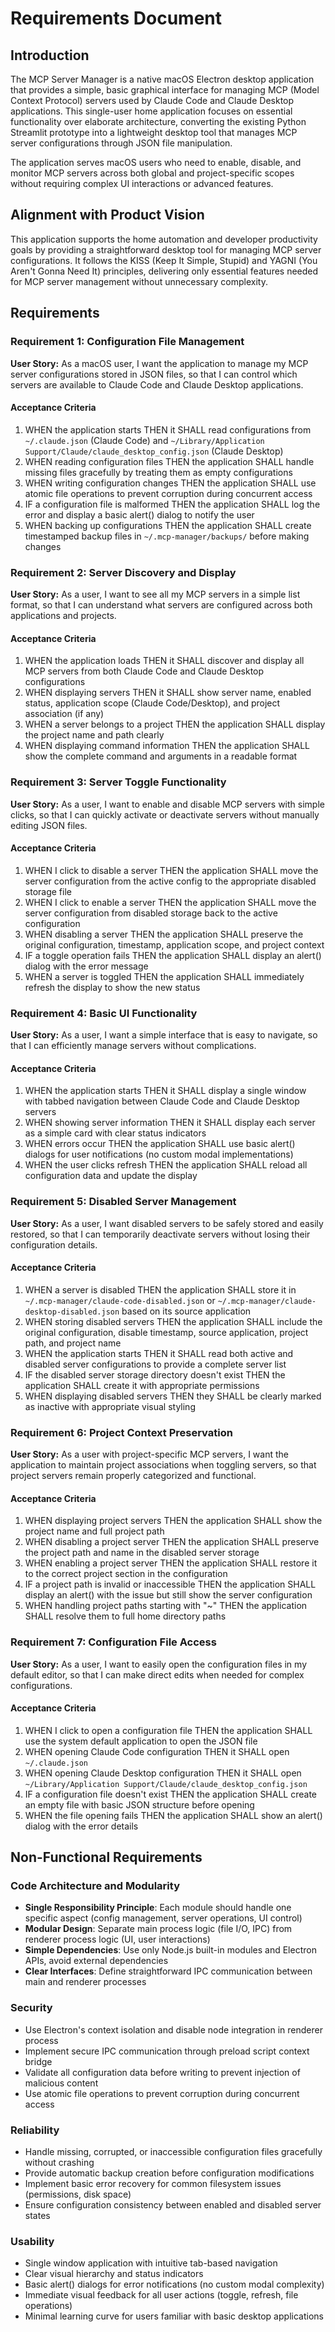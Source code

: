 # Requirements Document

## Introduction

The MCP Server Manager is a native macOS Electron desktop application that provides a simple, basic graphical interface for managing MCP (Model Context Protocol) servers used by Claude Code and Claude Desktop applications. This single-user home application focuses on essential functionality over elaborate architecture, converting the existing Python Streamlit prototype into a lightweight desktop tool that manages MCP server configurations through JSON file manipulation.

The application serves macOS users who need to enable, disable, and monitor MCP servers across both global and project-specific scopes without requiring complex UI interactions or advanced features.

## Alignment with Product Vision

This application supports the home automation and developer productivity goals by providing a straightforward desktop tool for managing MCP server configurations. It follows the KISS (Keep It Simple, Stupid) and YAGNI (You Aren't Gonna Need It) principles, delivering only essential features needed for MCP server management without unnecessary complexity.

## Requirements

### Requirement 1: Configuration File Management

**User Story:** As a macOS user, I want the application to manage my MCP server configurations stored in JSON files, so that I can control which servers are available to Claude Code and Claude Desktop applications.

#### Acceptance Criteria

1. WHEN the application starts THEN it SHALL read configurations from `~/.claude.json` (Claude Code) and `~/Library/Application Support/Claude/claude_desktop_config.json` (Claude Desktop)
2. WHEN reading configuration files THEN the application SHALL handle missing files gracefully by treating them as empty configurations
3. WHEN writing configuration changes THEN the application SHALL use atomic file operations to prevent corruption during concurrent access
4. IF a configuration file is malformed THEN the application SHALL log the error and display a basic alert() dialog to notify the user
5. WHEN backing up configurations THEN the application SHALL create timestamped backup files in `~/.mcp-manager/backups/` before making changes

### Requirement 2: Server Discovery and Display

**User Story:** As a user, I want to see all my MCP servers in a simple list format, so that I can understand what servers are configured across both applications and projects.

#### Acceptance Criteria

1. WHEN the application loads THEN it SHALL discover and display all MCP servers from both Claude Code and Claude Desktop configurations
2. WHEN displaying servers THEN it SHALL show server name, enabled status, application scope (Claude Code/Desktop), and project association (if any)
3. WHEN a server belongs to a project THEN the application SHALL display the project name and path clearly
4. WHEN displaying command information THEN the application SHALL show the complete command and arguments in a readable format

### Requirement 3: Server Toggle Functionality

**User Story:** As a user, I want to enable and disable MCP servers with simple clicks, so that I can quickly activate or deactivate servers without manually editing JSON files.

#### Acceptance Criteria

1. WHEN I click to disable a server THEN the application SHALL move the server configuration from the active config to the appropriate disabled storage file
2. WHEN I click to enable a server THEN the application SHALL move the server configuration from disabled storage back to the active configuration
3. WHEN disabling a server THEN the application SHALL preserve the original configuration, timestamp, application scope, and project context
4. IF a toggle operation fails THEN the application SHALL display an alert() dialog with the error message
5. WHEN a server is toggled THEN the application SHALL immediately refresh the display to show the new status

### Requirement 4: Basic UI Functionality

**User Story:** As a user, I want a simple interface that is easy to navigate, so that I can efficiently manage servers without complications.

#### Acceptance Criteria

1. WHEN the application starts THEN it SHALL display a single window with tabbed navigation between Claude Code and Claude Desktop servers
2. WHEN showing server information THEN it SHALL display each server as a simple card with clear status indicators
3. WHEN errors occur THEN the application SHALL use basic alert() dialogs for user notifications (no custom modal implementations)
4. WHEN the user clicks refresh THEN the application SHALL reload all configuration data and update the display

### Requirement 5: Disabled Server Management

**User Story:** As a user, I want disabled servers to be safely stored and easily restored, so that I can temporarily deactivate servers without losing their configuration details.

#### Acceptance Criteria

1. WHEN a server is disabled THEN the application SHALL store it in `~/.mcp-manager/claude-code-disabled.json` or `~/.mcp-manager/claude-desktop-disabled.json` based on its source application
2. WHEN storing disabled servers THEN the application SHALL include the original configuration, disable timestamp, source application, project path, and project name
3. WHEN the application starts THEN it SHALL read both active and disabled server configurations to provide a complete server list
4. IF the disabled server storage directory doesn't exist THEN the application SHALL create it with appropriate permissions
5. WHEN displaying disabled servers THEN they SHALL be clearly marked as inactive with appropriate visual styling

### Requirement 6: Project Context Preservation

**User Story:** As a user with project-specific MCP servers, I want the application to maintain project associations when toggling servers, so that project servers remain properly categorized and functional.

#### Acceptance Criteria

1. WHEN displaying project servers THEN the application SHALL show the project name and full project path
2. WHEN disabling a project server THEN the application SHALL preserve the project path and name in the disabled server storage
3. WHEN enabling a project server THEN the application SHALL restore it to the correct project section in the configuration
4. IF a project path is invalid or inaccessible THEN the application SHALL display an alert() with the issue but still show the server configuration
5. WHEN handling project paths starting with "~" THEN the application SHALL resolve them to full home directory paths

### Requirement 7: Configuration File Access

**User Story:** As a user, I want to easily open the configuration files in my default editor, so that I can make direct edits when needed for complex configurations.

#### Acceptance Criteria

1. WHEN I click to open a configuration file THEN the application SHALL use the system default application to open the JSON file
2. WHEN opening Claude Code configuration THEN it SHALL open `~/.claude.json`
3. WHEN opening Claude Desktop configuration THEN it SHALL open `~/Library/Application Support/Claude/claude_desktop_config.json`
4. IF a configuration file doesn't exist THEN the application SHALL create an empty file with basic JSON structure before opening
5. WHEN the file opening fails THEN the application SHALL show an alert() dialog with the error details

## Non-Functional Requirements

### Code Architecture and Modularity

- **Single Responsibility Principle**: Each module should handle one specific aspect (config management, server operations, UI control)
- **Modular Design**: Separate main process logic (file I/O, IPC) from renderer process logic (UI, user interactions)  
- **Simple Dependencies**: Use only Node.js built-in modules and Electron APIs, avoid external dependencies
- **Clear Interfaces**: Define straightforward IPC communication between main and renderer processes

### Security

- Use Electron's context isolation and disable node integration in renderer process
- Implement secure IPC communication through preload script context bridge
- Validate all configuration data before writing to prevent injection of malicious content
- Use atomic file operations to prevent corruption during concurrent access

### Reliability

- Handle missing, corrupted, or inaccessible configuration files gracefully without crashing
- Provide automatic backup creation before configuration modifications
- Implement basic error recovery for common filesystem issues (permissions, disk space)
- Ensure configuration consistency between enabled and disabled server states

### Usability

- Single window application with intuitive tab-based navigation
- Clear visual hierarchy and status indicators
- Basic alert() dialogs for error notifications (no custom modal complexity)
- Immediate visual feedback for all user actions (toggle, refresh, file operations)
- Minimal learning curve for users familiar with basic desktop applications